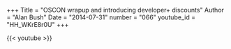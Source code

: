 +++
Title = "OSCON wrapup and introducing developer+ discounts"
Author = "Alan Bush"
Date = "2014-07-31"
number = "066"
youtube_id = "HH_WKrE8r0U"
+++

{{< youtube >}}

